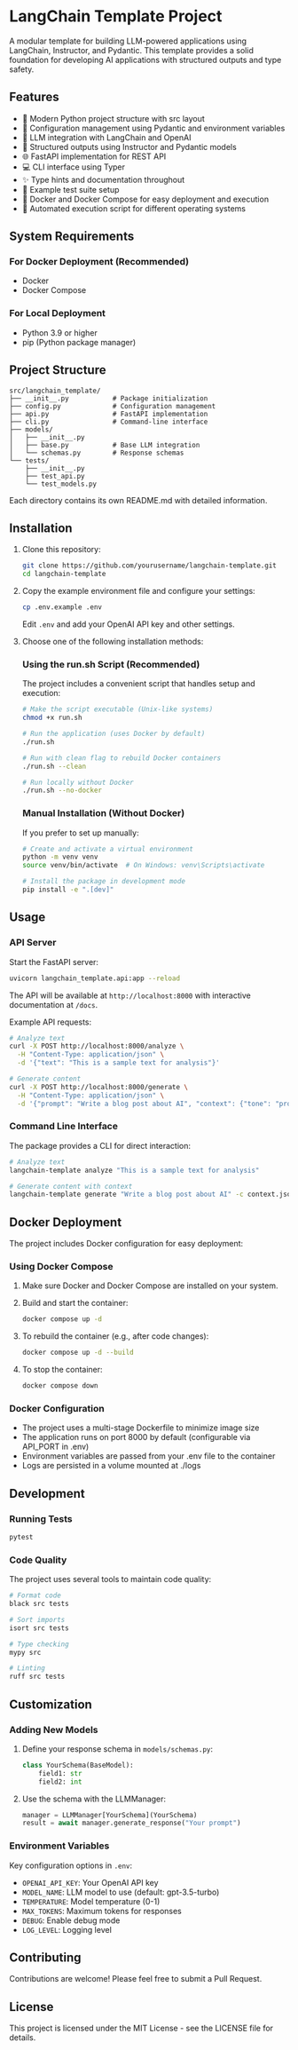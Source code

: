 # LangChain Template Project

A modular template for building LLM-powered applications using LangChain, Instructor, and Pydantic. This template provides a solid foundation for developing AI applications with structured outputs and type safety.

## Features

- 🚀 Modern Python project structure with src layout
- 🔧 Configuration management using Pydantic and environment variables
- 🤖 LLM integration with LangChain and OpenAI
- 📝 Structured outputs using Instructor and Pydantic models
- 🌐 FastAPI implementation for REST API
- 💻 CLI interface using Typer
- ✨ Type hints and documentation throughout
- 🧪 Example test suite setup
- 🐳 Docker and Docker Compose for easy deployment and execution
- 📜 Automated execution script for different operating systems

## System Requirements

### For Docker Deployment (Recommended)
- Docker
- Docker Compose

### For Local Deployment
- Python 3.9 or higher
- pip (Python package manager)

## Project Structure

```
src/langchain_template/
├── __init__.py           # Package initialization
├── config.py             # Configuration management
├── api.py                # FastAPI implementation
├── cli.py                # Command-line interface
├── models/
│   ├── __init__.py
│   ├── base.py           # Base LLM integration
│   └── schemas.py        # Response schemas
└── tests/
    ├── __init__.py
    ├── test_api.py
    └── test_models.py
```
Each directory contains its own README.md with detailed information.

## Installation

1. Clone this repository:
   ```bash
   git clone https://github.com/yourusername/langchain-template.git
   cd langchain-template
   ```

2. Copy the example environment file and configure your settings:
   ```bash
   cp .env.example .env
   ```
   Edit `.env` and add your OpenAI API key and other settings.

3. Choose one of the following installation methods:

   ### Using the run.sh Script (Recommended)
   
   The project includes a convenient script that handles setup and execution:
   
   ```bash
   # Make the script executable (Unix-like systems)
   chmod +x run.sh
   
   # Run the application (uses Docker by default)
   ./run.sh
   
   # Run with clean flag to rebuild Docker containers
   ./run.sh --clean
   
   # Run locally without Docker
   ./run.sh --no-docker
   ```
   
   ### Manual Installation (Without Docker)
   
   If you prefer to set up manually:
   
   ```bash
   # Create and activate a virtual environment
   python -m venv venv
   source venv/bin/activate  # On Windows: venv\Scripts\activate
   
   # Install the package in development mode
   pip install -e ".[dev]"
   ```

## Usage

### API Server

Start the FastAPI server:

```bash
uvicorn langchain_template.api:app --reload
```

The API will be available at `http://localhost:8000` with interactive documentation at `/docs`.

Example API requests:

```bash
# Analyze text
curl -X POST http://localhost:8000/analyze \
  -H "Content-Type: application/json" \
  -d '{"text": "This is a sample text for analysis"}'

# Generate content
curl -X POST http://localhost:8000/generate \
  -H "Content-Type: application/json" \
  -d '{"prompt": "Write a blog post about AI", "context": {"tone": "professional"}}'
```

### Command Line Interface

The package provides a CLI for direct interaction:

```bash
# Analyze text
langchain-template analyze "This is a sample text for analysis"

# Generate content with context
langchain-template generate "Write a blog post about AI" -c context.json
```

## Docker Deployment

The project includes Docker configuration for easy deployment:

### Using Docker Compose

1. Make sure Docker and Docker Compose are installed on your system.

2. Build and start the container:
   ```bash
   docker compose up -d
   ```
   
3. To rebuild the container (e.g., after code changes):
   ```bash
   docker compose up -d --build
   ```
   
4. To stop the container:
   ```bash
   docker compose down
   ```

### Docker Configuration

- The project uses a multi-stage Dockerfile to minimize image size
- The application runs on port 8000 by default (configurable via API_PORT in .env)
- Environment variables are passed from your .env file to the container
- Logs are persisted in a volume mounted at ./logs

## Development

### Running Tests

```bash
pytest
```

### Code Quality

The project uses several tools to maintain code quality:

```bash
# Format code
black src tests

# Sort imports
isort src tests

# Type checking
mypy src

# Linting
ruff src tests
```

## Customization

### Adding New Models

1. Define your response schema in `models/schemas.py`:
   ```python
   class YourSchema(BaseModel):
       field1: str
       field2: int
   ```

2. Use the schema with the LLMManager:
   ```python
   manager = LLMManager[YourSchema](YourSchema)
   result = await manager.generate_response("Your prompt")
   ```

### Environment Variables

Key configuration options in `.env`:

- `OPENAI_API_KEY`: Your OpenAI API key
- `MODEL_NAME`: LLM model to use (default: gpt-3.5-turbo)
- `TEMPERATURE`: Model temperature (0-1)
- `MAX_TOKENS`: Maximum tokens for responses
- `DEBUG`: Enable debug mode
- `LOG_LEVEL`: Logging level

## Contributing

Contributions are welcome! Please feel free to submit a Pull Request.

## License

This project is licensed under the MIT License - see the LICENSE file for details. 